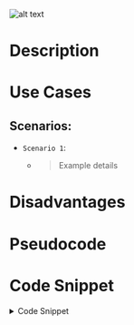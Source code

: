 

![alt text](https://thumbs.dreamstime.com/b/algorithm-white-text-illustration-blue-constellation-as-background-vector-87825582.jpg "Algorithms Are Here")

# Description



# Use Cases

## Scenarios:

+ `Scenario 1`:
  + > Example details


# Disadvantages




# Pseudocode






# Code Snippet


<details>
<summary>Code Snippet</summary>

<p>

```go

func fn() {
  //Code here
}

```
</p>
</details>
